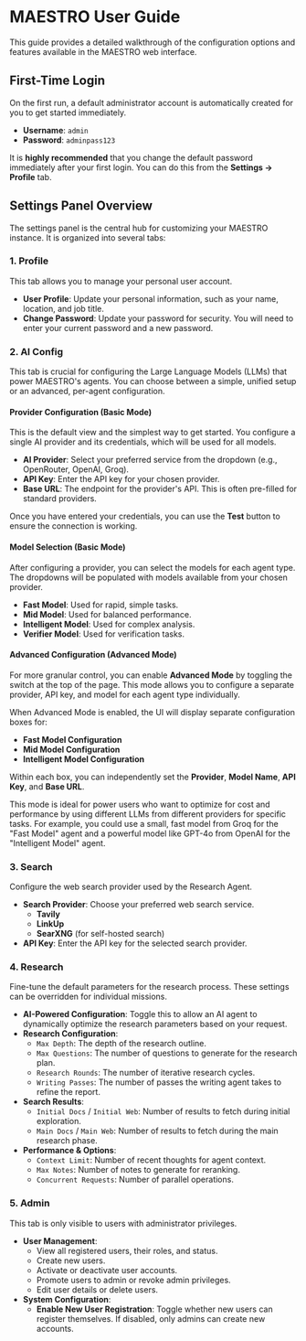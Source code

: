 # MAESTRO User Guide

This guide provides a detailed walkthrough of the configuration options and features available in the MAESTRO web interface.

## First-Time Login

On the first run, a default administrator account is automatically created for you to get started immediately.

-   **Username**: `admin`
-   **Password**: `adminpass123`

It is **highly recommended** that you change the default password immediately after your first login. You can do this from the **Settings -> Profile** tab.

## Settings Panel Overview

The settings panel is the central hub for customizing your MAESTRO instance. It is organized into several tabs:

### 1. Profile

This tab allows you to manage your personal user account.

-   **User Profile**: Update your personal information, such as your name, location, and job title.
-   **Change Password**: Update your password for security. You will need to enter your current password and a new password.

### 2. AI Config

This tab is crucial for configuring the Large Language Models (LLMs) that power MAESTRO's agents. You can choose between a simple, unified setup or an advanced, per-agent configuration.

#### Provider Configuration (Basic Mode)

This is the default view and the simplest way to get started. You configure a single AI provider and its credentials, which will be used for all models.

-   **AI Provider**: Select your preferred service from the dropdown (e.g., OpenRouter, OpenAI, Groq).
-   **API Key**: Enter the API key for your chosen provider.
-   **Base URL**: The endpoint for the provider's API. This is often pre-filled for standard providers.

Once you have entered your credentials, you can use the **Test** button to ensure the connection is working.

#### Model Selection (Basic Mode)

After configuring a provider, you can select the models for each agent type. The dropdowns will be populated with models available from your chosen provider.

-   **Fast Model**: Used for rapid, simple tasks.
-   **Mid Model**: Used for balanced performance.
-   **Intelligent Model**: Used for complex analysis.
-   **Verifier Model**: Used for verification tasks.

#### Advanced Configuration (Advanced Mode)

For more granular control, you can enable **Advanced Mode** by toggling the switch at the top of the page. This mode allows you to configure a separate provider, API key, and model for each agent type individually.

When Advanced Mode is enabled, the UI will display separate configuration boxes for:
-   **Fast Model Configuration**
-   **Mid Model Configuration**
-   **Intelligent Model Configuration**

Within each box, you can independently set the **Provider**, **Model Name**, **API Key**, and **Base URL**.

This mode is ideal for power users who want to optimize for cost and performance by using different LLMs from different providers for specific tasks. For example, you could use a small, fast model from Groq for the "Fast Model" agent and a powerful model like GPT-4o from OpenAI for the "Intelligent Model" agent.

### 3. Search

Configure the web search provider used by the Research Agent.

-   **Search Provider**: Choose your preferred web search service.
    -   **Tavily**
    -   **LinkUp**
    -   **SearXNG** (for self-hosted search)
-   **API Key**: Enter the API key for the selected search provider.

### 4. Research

Fine-tune the default parameters for the research process. These settings can be overridden for individual missions.

-   **AI-Powered Configuration**: Toggle this to allow an AI agent to dynamically optimize the research parameters based on your request.
-   **Research Configuration**:
    -   `Max Depth`: The depth of the research outline.
    -   `Max Questions`: The number of questions to generate for the research plan.
    -   `Research Rounds`: The number of iterative research cycles.
    -   `Writing Passes`: The number of passes the writing agent takes to refine the report.
-   **Search Results**:
    -   `Initial Docs` / `Initial Web`: Number of results to fetch during initial exploration.
    -   `Main Docs` / `Main Web`: Number of results to fetch during the main research phase.
-   **Performance & Options**:
    -   `Context Limit`: Number of recent thoughts for agent context.
    -   `Max Notes`: Number of notes to generate for reranking.
    -   `Concurrent Requests`: Number of parallel operations.

### 5. Admin

This tab is only visible to users with administrator privileges.

-   **User Management**:
    -   View all registered users, their roles, and status.
    -   Create new users.
    -   Activate or deactivate user accounts.
    -   Promote users to admin or revoke admin privileges.
    -   Edit user details or delete users.
-   **System Configuration**:
    -   **Enable New User Registration**: Toggle whether new users can register themselves. If disabled, only admins can create new accounts.
